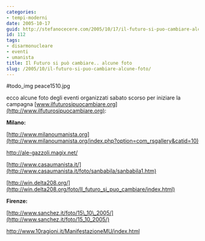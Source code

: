 ```yaml
---
categories:
- tempi-moderni
date: 2005-10-17
guid: http://stefanocecere.com/2005/10/17/il-futuro-si-puo-cambiare-alcune-foto/
id: 112
tags:
- disarmonucleare
- eventi
- umanista
title: Il Futuro si può cambiare.. alcune foto
slug: /2005/10/il-futuro-si-puo-cambiare-alcune-foto/
---
```


#todo_img peace1510.jpg
  
ecco alcune foto degli eventi organizzati sabato scorso per iniziare la campagna [www.ilfuturosipuocambiare.org](http://www.ilfuturosipuocambiare.org):
  
**Milano:**
  
[http://www.milanoumanista.org](http://www.milanoumanista.org/index.php?option=com_rsgallery&catid=10)
  
<http://ale-gazzoli.magix.net/>
  
[http://www.casaumanista.it/](http://www.casaumanista.it/foto/sanbabila/sanbabila1.htm)
  
[http://win.delta208.org/](http://win.delta208.org/foto/Il_futuro_si_puo_cambiare/index.html)
  
**Firenze:**
  
[http://www.sanchez.it/foto/15\_10\_2005/](http://www.sanchez.it/foto/15_10_2005/)
  
<http://www.10ragioni.it/ManifestazioneMU/index.html>